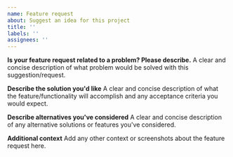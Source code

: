 ```yaml
---
name: Feature request
about: Suggest an idea for this project
title: ''
labels: ''
assignees: ''
---
```


**Is your feature request related to a problem? Please describe.**
A clear and concise description of what problem would be solved with this suggestion/request.

**Describe the solution you'd like**
A clear and concise description of what the feature/functionality will accomplish and any acceptance criteria you would expect.

**Describe alternatives you've considered**
A clear and concise description of any alternative solutions or features you've considered.

**Additional context**
Add any other context or screenshots about the feature request here.
